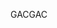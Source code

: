  <span data-ttu-id="41154-101">GAC</span><span class="sxs-lookup"><span data-stu-id="41154-101">GAC</span></span> 